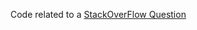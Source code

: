 ﻿Code related to a [StackOverFlow Question](http://stackoverflow.com/questions/7680839/how-do-i-output-massive-orm-dynamic-query-to-an-mvc-3-view)